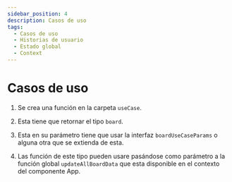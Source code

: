 ```yaml
---
sidebar_position: 4
description: Casos de uso
tags: 
  - Casos de uso
  - Historias de usuario
  - Estado global
  - Context
---
```


# Casos de uso

1. Se crea una función en la carpeta `useCase`.

2. Esta tiene que retornar el tipo `board`.

3. Esta en su parámetro tiene que usar la interfaz `boardUseCaseParams` o alguna otra que se extienda de esta.

4. Las función de este tipo pueden usare pasándose como parámetro a la función global `updateAllBoardData` que esta disponible en el contexto del componente App.
